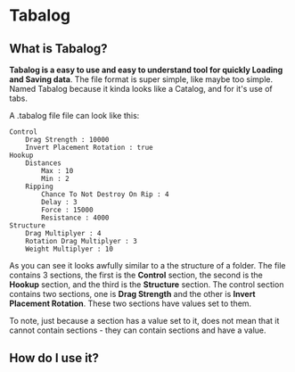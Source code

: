 # Tabalog
 
## What is Tabalog?
**Tabalog is a easy to use and easy to understand tool for quickly Loading and Saving data**. The file format is super simple, like maybe too simple. Named Tabalog because it kinda looks like a Catalog, and for it's use of tabs.

A .tabalog file file can look like this:

```
Control
	Drag Strength : 10000
	Invert Placement Rotation : true
Hookup
	Distances
		Max : 10
		Min : 2
	Ripping
		Chance To Not Destroy On Rip : 4
		Delay : 3
		Force : 15000
		Resistance : 4000
Structure
	Drag Multiplyer : 4
	Rotation Drag Multiplyer : 3
	Weight Multiplyer : 10
```

As you can see it looks awfully similar to a the structure of a folder. The file contains 3 sections, the first is the **Control** section, the second is the **Hookup** section, and the third is the **Structure** section. The control section contains two sections, one is **Drag Strength** and the other is **Invert Placement Rotation**. These two sections have values set to them.

To note, just because a section has a value set to it, does not mean that it cannot contain sections - they can contain sections and have a value.
## How do I use it?
